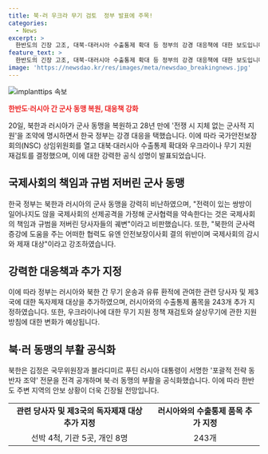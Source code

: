 ```yaml
---
title: 북·러 우크라 무기 검토  정부 발표에 주목!
categories:
  - News
excerpt: >
  한반도의 긴장 고조, 대북·대러시아 수출통제 확대 등 정부의 강경 대응책에 대한 보도입니다. 북·러가 군사동맹을 복원하며 전쟁 가능성에 대비한다는 내용을 다루고 있습니다. 이에 대한 한국 정부의 강력한 비난과 우크라이나 무기 지원 재검토, 수출통제 강화 등의 대응책을 제시한 것이 강조되고 있습니다. 또한, 이로 인해 추가 제재 대상이 늘어난 점과 북·러 동맹 강화를 공식화한 내용도 포함되어 있습니다.
feature_text: >
  한반도의 긴장 고조, 대북·대러시아 수출통제 확대 등 정부의 강경 대응책에 대한 보도입니다. 북·러가 군사동맹을 복원하며 전쟁 가능성에 대비한다는 내용을 다루고 있습니다. 이에 대한 한국 정부의 강력한 비난과 우크라이나 무기 지원 재검토, 수출통제 강화 등의 대응책을 제시한 것이 강조되고 있습니다. 또한, 이로 인해 추가 제재 대상이 늘어난 점과 북·러 동맹 강화를 공식화한 내용도 포함되어 있습니다.
image: 'https://newsdao.kr/res/images/meta/newsdao_breakingnews.jpg'
---
```


<p><img src="https://newsdao.kr/res/images/meta/newsdao_breakingnews.jpg" alt="implanttips 속보" /></p>

<p><b><span style="color: #ee2323;">한반도·러시아 간 군사 동맹 복원, 대응책 강화</span></b></p>

<p data-ke-size="size16">20일, 북한과 러시아가 군사 동맹을 복원하고 28년 만에 '전쟁 시 지체 없는 군사적 지원'을 조약에 명시하면서 한국 정부는 강경 대응을 택했습니다. 이에 따라 국가안전보장회의(NSC) 상임위원회를 열고 대북·대러시아 수출통제 확대와 우크라이나 무기 지원 재검토를 결정했으며, 이에 대한 강력한 공식 성명이 발표되었습니다.</p>

<h2 data-ke-size="size26">국제사회의 책임과 규범 저버린 군사 동맹</h2>

<p data-ke-size="size16">한국 정부는 북한과 러시아의 군사 동맹을 강력히 비난하였으며, "전력이 있는 쌍방이 일어나지도 않을 국제사회의 선제공격을 가정해 군사협력을 약속한다는 것은 국제사회의 책임과 규범을 저버린 당사자들의 궤변"이라고 비판했습니다. 또한, "북한의 군사력 증강에 도움을 주는 어떠한 협력도 유엔 안전보장이사회 결의 위반이며 국제사회의 감시와 제재 대상"이라고 강조하였습니다.</p>

<h2 data-ke-size="size26">강력한 대응책과 추가 지정</h2>

<p data-ke-size="size16">이에 따라 정부는 러시아와 북한 간 무기 운송과 유류 환적에 관여한 관련 당사자 및 제3국에 대한 독자제재 대상을 추가하였으며, 러시아와의 수출통제 품목을 243개 추가 지정하였습니다. 또한, 우크라이나에 대한 무기 지원 정책 재검토와 살상무기에 관한 지원 방침에 대한 변화가 예상됩니다.</p>

<h2 data-ke-size="size26">북·러 동맹의 부활 공식화</h2>

<p data-ke-size="size16">북한은 김정은 국무위원장과 블라디미르 푸틴 러시아 대통령이 서명한 '포괄적 전략 동반자 조약' 전문을 전격 공개하며 북·러 동맹의 부활을 공식화했습니다. 이에 따라 한반도 주변 지역의 안보 상황이 더욱 긴장될 전망입니다.</p>

<table>
   <tbody>
      <tr>
         <td style="text-align: center; height: 17px;"><b>관련 당사자 및 제3국의 독자제재 대상 추가 지정</b></td>
         <td style="text-align: center; height: 17px;"><b>러시아와의 수출통제 품목 추가 지정</b></td>
      </tr>
      <tr>
         <td style="text-align: center; height: 17px;">선박 4척, 기관 5곳, 개인 8명</td>
         <td style="text-align: center; height: 17px;">243개</td>
      </tr>
   </tbody>
</table>

<p data-ke-size="size16">&nbsp;</p>

